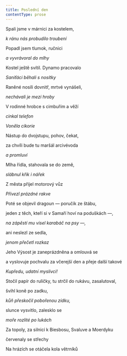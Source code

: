 ```yaml
---
title: Poslední den
contentType: prose
---
```


<section>

Spali jsme v márnici za kostelem,

_k ránu nás probudilo troubení_

</section>

<section>

Popadl jsem tlumok, ručnici

_a vyvrávoral do mlhy_

</section>

<section>

Kostel ještě svítil. Dynamo pracovalo

_Saniťáci běhali s nosítky_

</section>

<section>

Raněné nosili dovnitř, mrtvé vynášeli,

_nechávali je mezi hroby_

</section>

<section>

V rodinné hrobce s cimbuřím a věží

_cinkal telefon_

</section>

<section>

_Voněla cikorie_

</section>

<section>

Nástup do dvojstupu, pohov, čekat,

za chvíli bude tu maršál arcivévoda

_a promluví_

</section>

<section>

Mlha řídla, stahovala se do země,

_slábnul křik i nářek_

</section>

<section>

Z města přijel motorový vůz

_Přivezl prázdné rakve_

</section>

<section>

Poté se objevil dragoun — poručík ze štábu,

jeden z těch, kteří si v Samaří hoví na poduškách —,

_na zápěstí mu visel karabáč na psy —,_

</section>

<section>

ani neslezl ze sedla,

_jenom přečetl rozkaz_

</section>

<section>

Jeho Výsost je zaneprázdněna a omlouvá se

a vyslovuje pochvalu za včerejší den a přeje další takové

_Kupředu, udatní myslivci!_

</section>

<section>

Stočil papír do ruličky, tu strčil do rukávu, zasalutoval,

švihl koně po zadku,

_kůň přeskočil pobořenou zídku,_

</section>

<section>

slunce vysvitlo, zalesklo se

_moře rozlité po lukách_

</section>

<section>

Za topoly, za silnicí k Biesbosu, Svaluve a Moerdyku

červenaly se střechy

Na hrázích se otáčela kola větrníků

</section>
